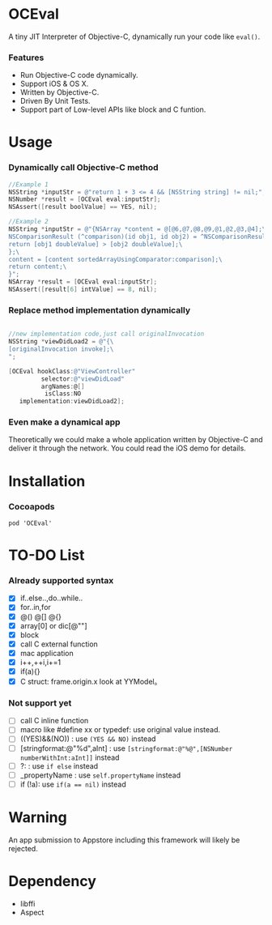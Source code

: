 # OCEval

A tiny JIT Interpreter of Objective-C, dynamically run your code like `eval()`.

### Features

- Run Objective-C code dynamically.
- Support iOS & OS X.
- Written by Objective-C.
- Driven By Unit Tests.
- Support part of Low-level APIs like block and C funtion.

# Usage

### Dynamically call Objective-C method
```Objective-C
//Example 1
NSString *inputStr = @"return 1 + 3 <= 4 && [NSString string] != nil;";
NSNumber *result = [OCEval eval:inputStr];
NSAssert([result boolValue] == YES, nil);
```
```Objective-C
//Example 2
NSString *inputStr = @"{NSArray *content = @[@6,@7,@8,@9,@1,@2,@3,@4];\
NSComparisonResult (^comparison)(id obj1, id obj2) = ^NSComparisonResult(id  _Nonnull obj1, id  _Nonnull obj2) {\
return [obj1 doubleValue] > [obj2 doubleValue];\
};\
content = [content sortedArrayUsingComparator:comparison];\
return content;\
}";
NSArray *result = [OCEval eval:inputStr];
NSAssert([result[6] intValue] == 8, nil);
```

### Replace method implementation dynamically

```Objective-C

//new implementation code,just call originalInvocation
NSString *viewDidLoad2 = @"{\
[originalInvocation invoke];\
";

[OCEval hookClass:@"ViewController"
         selector:@"viewDidLoad"
         argNames:@[]
          isClass:NO
   implementation:viewDidLoad2];
```

### Even make a dynamical app

 Theoretically we could make a whole application written by Objective-C and deliver it through the network. You could read the iOS demo for details.

# Installation

### Cocoapods

```
pod 'OCEval'
```

# TO-DO List

### Already supported syntax

* [x] if..else..,do..while..
* [x] for..in,for
* [x] @() @[] @{}
* [x] array[0] or dic[@""]
* [x] block
* [x] call C external function
* [x] mac application
* [x] i++,++i,i+=1
* [x] if(a){}
* [x] C struct: frame.origin.x  look at YYModel。

### Not support yet

* [ ] call C inline function
* [ ] macro like #define xx or typedef: use original value instead.
* [ ] ((YES)&&(NO)) : use `(YES && NO)` instead
* [ ] [stringformat:@"%d",aInt] : use `[stringformat:@"%@",[NSNumber numberWithInt:aInt]]` instead
* [ ] ?:   :  use `if else` instead
* [ ] _propertyName :  use `self.propertyName` instead
* [ ] if (!a): use `if(a == nil)` instead

# Warning

An app submission to Appstore including this framework will likely be rejected.

# Dependency

- libffi
- Aspect
